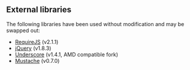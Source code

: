 ## External libraries

The following libraries have been used without modification and may be swapped out:

* [RequireJS](http://requirejs.org/) (v2.1.1)
* [jQuery](http://jquery.com/) (v1.8.3)
* [Underscore](https://github.com/amdjs/underscore/) (v1.4.1, AMD compatible fork)
* [Mustache](https://github.com/janl/mustache.js) (v0.7.0)
